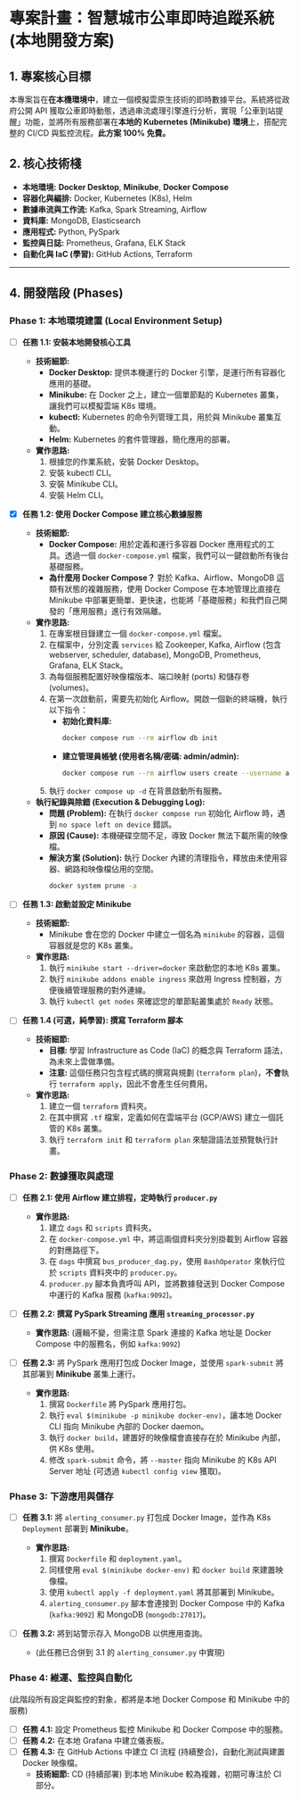 # 專案計畫：智慧城市公車即時追蹤系統 (本地開發方案)

## 1. 專案核心目標

本專案旨在**在本機環境中**，建立一個模擬雲原生技術的即時數據平台。系統將從政府公開 API 獲取公車即時動態，透過串流處理引擎進行分析，實現「公車到站提醒」功能，並將所有服務部署在**本地的 Kubernetes (Minikube) 環境**上，搭配完整的 CI/CD 與監控流程。**此方案 100% 免費。**

## 2. 核心技術棧

- **本地環境:** **Docker Desktop**, **Minikube**, **Docker Compose**
- **容器化與編排:** Docker, Kubernetes (K8s), Helm
- **數據串流與工作流:** Kafka, Spark Streaming, Airflow
- **資料庫:** MongoDB, Elasticsearch
- **應用程式:** Python, PySpark
- **監控與日誌:** Prometheus, Grafana, ELK Stack
- **自動化與 IaC (學習):** GitHub Actions, Terraform

---

## 4. 開發階段 (Phases)

### Phase 1: 本地環境建置 (Local Environment Setup)

- [ ] **任務 1.1: 安裝本地開發核心工具**
    - **技術細節:**
        - **Docker Desktop:** 提供本機運行的 Docker 引擎，是運行所有容器化應用的基礎。
        - **Minikube:** 在 Docker 之上，建立一個單節點的 Kubernetes 叢集，讓我們可以模擬雲端 K8s 環境。
        - **kubectl:** Kubernetes 的命令列管理工具，用於與 Minikube 叢集互動。
        - **Helm:** Kubernetes 的套件管理器，簡化應用的部署。
    - **實作思路:**
        1.  根據您的作業系統，安裝 Docker Desktop。
        2.  安裝 kubectl CLI。
        3.  安裝 Minikube CLI。
        4.  安裝 Helm CLI。

- [x] **任務 1.2: 使用 Docker Compose 建立核心數據服務**
    - **技術細節:**
        - **Docker Compose:** 用於定義和運行多容器 Docker 應用程式的工具。透過一個 `docker-compose.yml` 檔案，我們可以一鍵啟動所有後台基礎服務。
        - **為什麼用 Docker Compose？** 對於 Kafka、Airflow、MongoDB 這類有狀態的複雜服務，使用 Docker Compose 在本地管理比直接在 Minikube 中部署更簡單、更快速，也能將「基礎服務」和我們自己開發的「應用服務」進行有效隔離。
    - **實作思路:**
        1.  在專案根目錄建立一個 `docker-compose.yml` 檔案。
        2.  在檔案中，分別定義 `services` 給 Zookeeper, Kafka, Airflow (包含 webserver, scheduler, database), MongoDB, Prometheus, Grafana, ELK Stack。
        3.  為每個服務配置好映像檔版本、端口映射 (ports) 和儲存卷 (volumes)。
        4.  在第一次啟動前，需要先初始化 Airflow。開啟一個新的終端機，執行以下指令：
            - **初始化資料庫:**
              ```bash
              docker compose run --rm airflow db init
              ```
            - **建立管理員帳號 (使用者名稱/密碼: admin/admin):**
              ```bash
              docker compose run --rm airflow users create --username admin --password admin --firstname Admin --lastname User --role Admin --email admin@example.com
              ```
        5.  執行 `docker compose up -d` 在背景啟動所有服務。
    - **執行紀錄與除錯 (Execution & Debugging Log):**
        - **問題 (Problem):** 在執行 `docker compose run` 初始化 Airflow 時，遇到 `no space left on device` 錯誤。
        - **原因 (Cause):** 本機硬碟空間不足，導致 Docker 無法下載所需的映像檔。
        - **解決方案 (Solution):** 執行 Docker 內建的清理指令，釋放由未使用容器、網路和映像檔佔用的空間。
          ```bash
          docker system prune -a
          ```

- [ ] **任務 1.3: 啟動並設定 Minikube**
    - **技術細節:**
        - Minikube 會在您的 Docker 中建立一個名為 `minikube` 的容器，這個容器就是您的 K8s 叢集。
    - **實作思路:**
        1.  執行 `minikube start --driver=docker` 來啟動您的本地 K8s 叢集。
        2.  執行 `minikube addons enable ingress` 來啟用 Ingress 控制器，方便後續管理服務的對外連線。
        3.  執行 `kubectl get nodes` 來確認您的單節點叢集處於 `Ready` 狀態。

- [ ] **任務 1.4 (可選，純學習): 撰寫 Terraform 腳本**
    - **技術細節:**
        - **目標:** 學習 Infrastructure as Code (IaC) 的概念與 Terraform 語法，為未來上雲做準備。
        - **注意:** 這個任務只包含程式碼的撰寫與規劃 (`terraform plan`)，**不會**執行 `terraform apply`，因此不會產生任何費用。
    - **實作思路:**
        1.  建立一個 `terraform` 資料夾。
        2.  在其中撰寫 `.tf` 檔案，定義如何在雲端平台 (GCP/AWS) 建立一個託管的 K8s 叢集。
        3.  執行 `terraform init` 和 `terraform plan` 來驗證語法並預覽執行計畫。

### Phase 2: 數據獲取與處理

- [ ] **任務 2.1: 使用 Airflow 建立排程，定時執行 `producer.py`**
    - **實作思路:**
        1.  建立 `dags` 和 `scripts` 資料夾。
        2.  在 `docker-compose.yml` 中，將這兩個資料夾分別掛載到 Airflow 容器的對應路徑下。
        3.  在 `dags` 中撰寫 `bus_producer_dag.py`，使用 `BashOperator` 來執行位於 `scripts` 資料夾中的 `producer.py`。
        4.  `producer.py` 腳本負責呼叫 API，並將數據發送到 Docker Compose 中運行的 Kafka 服務 (`kafka:9092`)。

- [ ] **任務 2.2: 撰寫 PySpark Streaming 應用 `streaming_processor.py`**
    - **實作思路:** (邏輯不變，但需注意 Spark 連接的 Kafka 地址是 Docker Compose 中的服務名，例如 `kafka:9092`)

- [ ] **任務 2.3:** 將 PySpark 應用打包成 Docker Image，並使用 `spark-submit` 將其部署到 **Minikube** 叢集上運行。
    - **實作思路:**
        1.  撰寫 `Dockerfile` 將 PySpark 應用打包。
        2.  執行 `eval $(minikube -p minikube docker-env)`，讓本地 Docker CLI 指向 Minikube 內部的 Docker daemon。
        3.  執行 `docker build`，建置好的映像檔會直接存在於 Minikube 內部，供 K8s 使用。
        4.  修改 `spark-submit` 命令，將 `--master` 指向 Minikube 的 K8s API Server 地址 (可透過 `kubectl config view` 獲取)。

### Phase 3: 下游應用與儲存

- [ ] **任務 3.1:** 將 `alerting_consumer.py` 打包成 Docker Image，並作為 K8s `Deployment` 部署到 **Minikube**。
    - **實作思路:**
        1.  撰寫 `Dockerfile` 和 `deployment.yaml`。
        2.  同樣使用 `eval $(minikube docker-env)` 和 `docker build` 來建置映像檔。
        3.  使用 `kubectl apply -f deployment.yaml` 將其部署到 Minikube。
        4.  `alerting_consumer.py` 腳本會連接到 Docker Compose 中的 Kafka (`kafka:9092`) 和 MongoDB (`mongodb:27017`)。

- [ ] **任務 3.2:** 將到站警示存入 MongoDB 以供應用查詢。
    - (此任務已合併到 3.1 的 `alerting_consumer.py` 中實現)

### Phase 4: 維運、監控與自動化

(此階段所有設定與監控的對象，都將是本地 Docker Compose 和 Minikube 中的服務)

- [ ] **任務 4.1:** 設定 Prometheus 監控 Minikube 和 Docker Compose 中的服務。
- [ ] **任務 4.2:** 在本地 Grafana 中建立儀表板。
- [ ] **任務 4.3:** 在 GitHub Actions 中建立 CI 流程 (持續整合)，自動化測試與建置 Docker 映像檔。
    - **技術細節:** CD (持續部署) 到本地 Minikube 較為複雜，初期可專注於 CI 部分。
